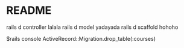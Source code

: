 # README

rails d controller lalala
rails d model yadayada
rails d scaffold hohoho

$rails console
ActiveRecord::Migration.drop_table(:courses)